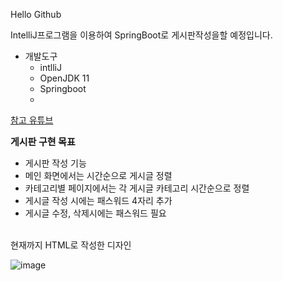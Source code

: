 Hello Github

IntelliJ프로그램을 이용하여 SpringBoot로 게시판작성을할 예정입니다.

* 개발도구
  * intlliJ
  * OpenJDK 11
  * Springboot 
  * 
 
<a href="https://www.youtube.com/c/%EB%B0%B1%EA%B8%B0%EC%84%A0/videos">참고 유튜브</a>

<B style="font-size: 15px">게시판 구현 목표</b>
* 게시판 작성 기능
* 메인 화면에서는 시간순으로 게시글 정렬
* 카테고리별 페이지에서는 각 게시글 카테고리 시간순으로 정렬
* 게시글 작성 시에는 패스워드 4자리 추가
* 게시글 수정, 삭제시에는 패스워드 필요

<br>
현재까지 HTML로 작성한 디자인

![image](https://user-images.githubusercontent.com/87315665/125430435-4a45b4d0-7a3f-4ca9-8755-9d097a303f80.png)

